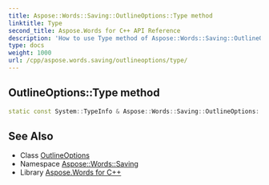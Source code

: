 ```yaml
---
title: Aspose::Words::Saving::OutlineOptions::Type method
linktitle: Type
second_title: Aspose.Words for C++ API Reference
description: 'How to use Type method of Aspose::Words::Saving::OutlineOptions class in C++.'
type: docs
weight: 1000
url: /cpp/aspose.words.saving/outlineoptions/type/
---
```

## OutlineOptions::Type method




```cpp
static const System::TypeInfo & Aspose::Words::Saving::OutlineOptions::Type()
```

## See Also

* Class [OutlineOptions](../)
* Namespace [Aspose::Words::Saving](../../)
* Library [Aspose.Words for C++](../../../)
